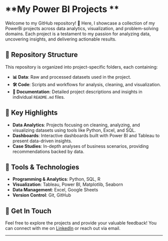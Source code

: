 # **My Power BI Projects **  

Welcome to my GitHub repository! 🚀 Here, I showcase a collection of my PowerBi projects across data analytics, visualization, and problem-solving domains. Each project is a testament to my passion for analyzing data, uncovering insights, and delivering actionable results.  

## **📂 Repository Structure**  
This repository is organized into project-specific folders, each containing:  
- **📊 Data**: Raw and processed datasets used in the project.  
- **🛠️ Code**: Scripts and workflows for analysis, cleaning, and visualization.  
- **📄 Documentation**: Detailed project descriptions and insights in individual `README.md` files.  

## **🌟 Key Highlights**  
- **Data Analytics**: Projects focusing on cleaning, analyzing, and visualizing datasets using tools like Python, Excel, and SQL.  
- **Dashboards**: Interactive dashboards built with Power BI and Tableau to present data-driven insights.  
- **Case Studies**: In-depth analyses of business scenarios, providing recommendations backed by data.  

## **🧰 Tools & Technologies**  
- **Programming & Analytics**: Python, SQL, R  
- **Visualization**: Tableau, Power BI, Matplotlib, Seaborn  
- **Data Management**: Excel, Google Sheets  
- **Version Control**: Git, GitHub  

## **🤝 Get In Touch**  
Feel free to explore the projects and provide your valuable feedback! You can connect with me on [LinkedIn](https://www.linkedin.com/in/mayureshchourikar) or reach out via email.  

---
